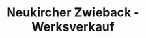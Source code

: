 ---
title: "Neukircher Zwieback - Werksverkauf"
url: /neukirch-lausitz/neukircher-zwieback-werksverkauf/
shop: Allgemein
---